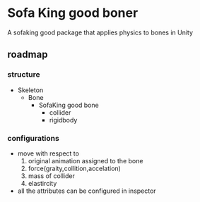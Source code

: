 # Sofa King good boner
A sofaking good package that applies physics to bones in Unity
## roadmap
### structure
- Skeleton
  - Bone
    - SofaKing good bone
      - collider
      - rigidbody
### configurations
- move with respect to
  1. original animation assigned to the bone
  2. force(graity,collition,accelation)
  3. mass of collider
  4. elastircity
- all the attributes can be configured in inspector
